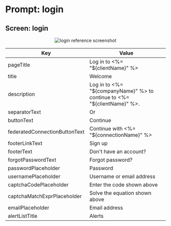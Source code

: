 # Prompt: login

## Screen: login

<p style="text-align: center;">
  <img alt="login reference screenshot" class="ul-prompt-screenshot" data-ul-prompt="login" src="/universal-login/text-customization-prompts/images/login.png" />
</p>

|Key|Value|
|----------|----------|
|pageTitle|Log in to <%= "${clientName}" %>|
|title|Welcome|
|description|Log in to <%= "${companyName}" %> to continue to <%= "${clientName}" %>.|
|separatorText|Or|
|buttonText|Continue|
|federatedConnectionButtonText|Continue with <%= "${connectionName}" %>|
|footerLinkText|Sign up|
|footerText|Don't have an account?|
|forgotPasswordText|Forgot password?|
|passwordPlaceholder|Password|
|usernamePlaceholder|Username or email address|
|captchaCodePlaceholder|Enter the code shown above|
|captchaMatchExprPlaceholder|Solve the equation shown above|
|emailPlaceholder|Email address|
|alertListTitle|Alerts|
